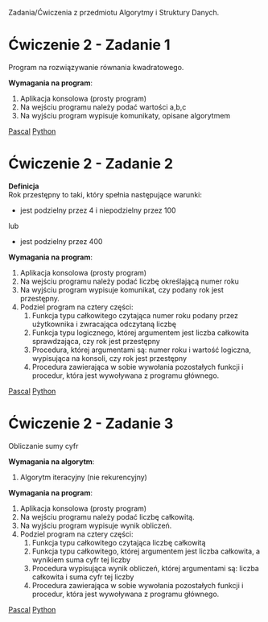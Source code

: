 Zadania/Ćwiczenia z przedmiotu Algorytmy i Struktury Danych.  


# Ćwiczenie 2 - Zadanie 1

Program na rozwiązywanie równania kwadratowego.  

**Wymagania na program**:  

1.  Aplikacja konsolowa (prosty program)
2.  Na wejściu programu należy podać wartości a,b,c
3.  Na wyjściu program wypisuje komunikaty, opisane algorytmem

[Pascal](./Pascal/AiSD5_C2_Ćwiczenie_2/zad1_rownanie_kwadratowe.pas) [Python](./Python/AiSD5_C2_Ćwiczenie_2/zad1_rownanie_kwadratowe.py)  


# Ćwiczenie 2 - Zadanie 2

**Definicja**  
Rok przestępny to taki, który spełnia następujące warunki:  

-   jest podzielny przez 4 i niepodzielny przez 100

lub  

-   jest podzielny przez 400

**Wymagania na program**:  

1.  Aplikacja konsolowa (prosty program)
2.  Na wejściu programu należy podać liczbę określającą numer roku
3.  Na wyjściu program wypisuje komunikat, czy podany rok jest przestępny.
4.  Podziel program na cztery części:  
    1.  Funkcja typu całkowitego czytająca numer roku podany przez użytkownika i zwracająca odczytaną liczbę
    2.  Funkcja typu logicznego, której argumentem jest liczba całkowita sprawdzająca, czy rok jest przestępny
    3.  Procedura, której argumentami są: numer roku i wartość logiczna, wypisująca na konsoli, czy rok jest przestępny
    4.  Procedura zawierająca w sobie wywołania pozostałych funkcji i procedur, która jest wywoływana z programu głównego.

[Pascal](./Pascal/AiSD5_C2_Ćwiczenie_2/zad2_rok_przestepny.pas) [Python](./Python/AiSD5_C2_Ćwiczenie_2/zad2_rok_przestepny.py)  


# Ćwiczenie 2 - Zadanie 3

Obliczanie sumy cyfr  

**Wymagania na algorytm**:  

1.  Algorytm iteracyjny (nie rekurencyjny)

**Wymagania na program**:  

1.  Aplikacja konsolowa (prosty program)
2.  Na wejściu programu należy podać liczbę całkowitą.
3.  Na wyjściu program wypisuje wynik obliczeń.
4.  Podziel program na cztery części:  
    1.  Funkcja typu całkowitego czytająca liczbę całkowitą
    2.  Funkcja typu całkowitego, której argumentem jest liczba całkowita, a wynikiem suma cyfr tej liczby
    3.  Procedura wypisująca wynik obliczeń, której argumentami są: liczba całkowita i suma cyfr tej liczby
    4.  Procedura zawierająca w sobie wywołania pozostałych funkcji i procedur, która jest wywoływana z programu głównego.

[Pascal](./Pascal/AiSD5_C2_Ćwiczenie_2/zad3_suma_cyfr.pas) [Python](./Python/AiSD5_C2_Ćwiczenie_2/zad3_suma_cyfr.py)  

